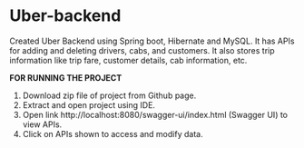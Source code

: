 # Uber-backend
Created Uber Backend using Spring boot, Hibernate and MySQL. It has APIs for adding and deleting drivers, cabs, and customers. It also stores trip information like trip fare, customer details, cab information, etc.

**FOR RUNNING THE PROJECT**
1. Download zip file of project from Github page.
2. Extract and open project using IDE.
3. Open link http://localhost:8080/swagger-ui/index.html (Swagger UI) to view APIs.
4. Click on APIs shown to access and modify data. 
